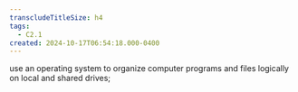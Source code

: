 ```yaml
---
transcludeTitleSize: h4
tags:
  - C2.1
created: 2024-10-17T06:54:18.000-0400
---
```

use an operating system to organize computer programs and files logically on local and shared drives; 